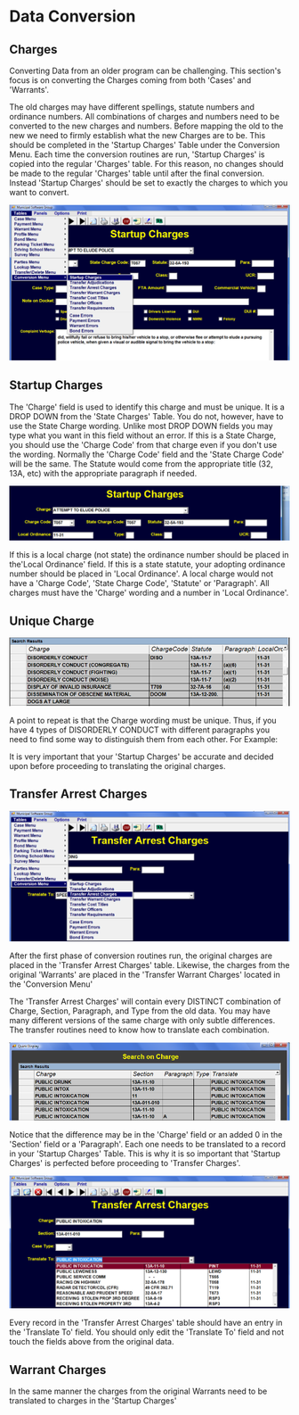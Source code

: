 # Data Conversion

## Charges

Converting Data from an older program can be challenging.  This section's focus is on converting the Charges coming from both 'Cases' and 'Warrants'.

The old charges may have different spellings, statute numbers and ordinance numbers.  All combinations of charges and numbers need to be converted to the new charges and numbers.  Before mapping the old to the new we need to firmly establish what the new Charges are to be.  This should be completed in the 'Startup Charges' Table under the Conversion Menu.  Each time the conversion routines are run, 'Startup Charges' is copied into the regular 'Charges' table.  For this reason, no changes should be made to the regular 'Charges' table until after the final conversion.  Instead 'Startup Charges' should be set to exactly the charges to which you want to convert.

![](images/data-conversion/image001.png)

## Startup Charges

The 'Charge' field is used to identify this charge and must be unique.  It is a DROP DOWN from the 'State Charges' Table.  You do not, however, have
to use the State Charge wording.  Unlike most DROP DOWN fields you may type what you want in this field without an error.   If this is a State Charge, you should use the 'Charge Code' from that charge even if you don't use the wording.   Normally the 'Charge Code' field and the 'State Charge Code' will be the same.  The Statute would come from the appropriate title (32, 13A, etc) with the appropriate paragraph if needed.  

![](images/data-conversion/image002.png)  

If this is a local charge (not state) the ordinance number should be placed in the'Local Ordinance' field. If this is a state statute, your adopting ordinance number should be placed in 'Local Ordinance'.   A local charge would not have a 'Charge Code', 'State Charge Code',  'Statute' or 'Paragraph'.  All charges must have the 'Charge' wording and a number in 'Local Ordinance'.

## Unique Charge

![](images/data-conversion/image003.png)  

A point to repeat is that the Charge wording must be unique.  Thus, if you have 4 types of DISORDERLY CONDUCT with different paragraphs you need to find some way to distinguish them from each other. For Example:

It is very important that your 'Startup Charges' be accurate and decided upon before proceeding to translating the original charges.

## Transfer Arrest Charges

![](images/data-conversion/image004.png)  

After the first phase of conversion routines run, the original charges are placed in the 'Transfer Arrest Charges' table.  Likewise, the charges from the original 'Warrants' are placed in the 'Transfer Warrant Charges' located in the 'Conversion Menu'

The 'Transfer Arrest Charges' will contain every DISTINCT combination of Charge, Section, Paragraph, and Type from the old data. You may have many different versions of the same charge with only subtle differences.  The transfer routines need to know how to translate each combination.

![](images/data-conversion/image005.png)  

Notice that the difference may be in the 'Charge' field or an added 0 in the 'Section' field or a 'Paragraph'. Each one needs to be translated to a record in your 'Startup Charges' Table.  This is why it is so important that 'Startup Charges' is perfected before proceeding to 'Transfer Charges'.

![](images/data-conversion/image006.png)  

Every record in the 'Transfer Arrest Charges' table should have an entry in the 'Translate To' field.   You should only edit the 'Translate To' field and not touch the fields above from the original data.

## Warrant Charges

In the same manner the charges from the original Warrants need to be translated to charges in the 'Startup Charges'